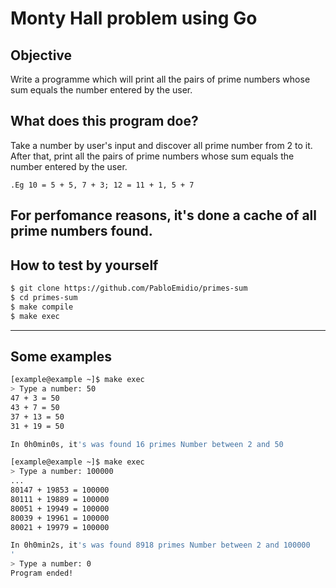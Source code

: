  # Monty Hall problem using Go


## Objective
Write a programme which will print all the pairs of prime numbers whose sum equals the number entered by the user.


## What does this program doe?
Take a number by user's input and discover all prime number from 2 to it. After that, print all the pairs of prime numbers whose sum equals the number entered by the user.

`.Eg 10 = 5 + 5, 7 + 3; 12 = 11 + 1, 5 + 7`

For perfomance reasons, it's done a cache of all prime numbers found.
---

## How to test by yourself
```sh
$ git clone https://github.com/PabloEmidio/primes-sum
$ cd primes-sum
$ make compile
$ make exec
```

---

## Some examples
```bash
[example@example ~]$ make exec
> Type a number: 50
47 + 3 = 50
43 + 7 = 50
37 + 13 = 50
31 + 19 = 50

In 0h0min0s, it's was found 16 primes Number between 2 and 50
```

```bash
[example@example ~]$ make exec
> Type a number: 100000
...
80147 + 19853 = 100000
80111 + 19889 = 100000
80051 + 19949 = 100000
80039 + 19961 = 100000
80021 + 19979 = 100000

In 0h0min2s, it's was found 8918 primes Number between 2 and 100000
'
> Type a number: 0
Program ended!
```
